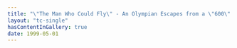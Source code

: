 ```yaml
---
title: "\"The Man Who Could Fly\" - An Olympian Escapes from a \"600\" School"
layout: "tc-single"
hasContentInGallery: true
date: 1999-05-01
---
```

